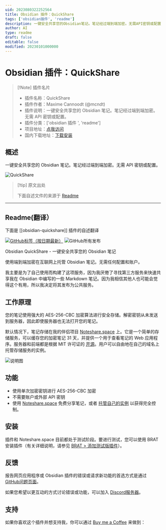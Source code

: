 ```yaml
---
uid: 2023080322252564
title: Obsidian 插件：QuickShare
tags: ['obsidian插件', 'readme']
description: 一键安全共享您的Obsidian笔记。笔记经过端到端加密。无需API密钥或配置。
author: AI
type: readme
draft: false
editable: false
modified: 20230101000000
---
```


# Obsidian 插件：QuickShare

> [!Note] 插件名片
> - 插件名称：QuickShare
> - 插件作者：Maxime Cannoodt (@mcndt)
> - 插件说明：一键安全共享您的 Obsidian 笔记。笔记经过端到端加密。无需 API 密钥或配置。
> - 插件分类：['obsidian 插件 ', 'readme']
> - 项目地址：[点我访问](https://github.com/mcndt/obsidian-quickshare)
> - 国内下载地址：[下载安装](https://pkmer.cn/products/plugin/pluginMarket/?obsidian-quickshare)

## 概述

一键安全共享您的 Obsidian 笔记。笔记经过端到端加密。无需 API 密钥或配置。

![QuickShare](https://cdn.pkmer.cn/covers/obsidian-quickshare.png!pkmer)

> [!tip] 原文出处
>
>下面自述文件的来源于 [Readme](https://ghproxy.net/https://raw.githubusercontent.com/mcndt/obsidian-quickshare/master/README.md)
>

---

## Readme(翻译）

下面是 [[obsidian-quickshare]] 插件的自述翻译

[![GitHub标签（按日期最新）](https://img.shields.io/github/v/tag/mcndt/obsidian-quickshare)](https://github.com/mcndt/obsidian-quickshare/releases) ![GitHub所有发布](https://img.shields.io/github/downloads/mcndt/obsidian-quickshare/total)

Obsidian QuickShare - 一键安全共享您的 Obsidian 笔记

使用端到端加密在互联网上托管 Obsidian 笔记。无需任何配置和账户。

我主要是为了自己使用而构建了这项服务，因为我厌倦了寻找第三方服务来快速共享我在 Obsidian 中编写的一些 Markdown 笔记。因为我相信其他人也可能会觉得这个有用，所以我决定将其发布为公共服务。

## 工作原理

您的笔记使用强大的 AES-256-CBC 加密算法进行安全存储。解密密钥从未发送到服务器，因此即使服务器也无法打开您的笔记。

默认情况下，笔记存储在我的伴侣项目 [Noteshare.space](https://noteshare.space/) 上。它是一个简单的存储服务，可以缓存您的加密笔记 31 天，并提供一个用于查看笔记的 Web 应用程序。服务器和前端都是根据 MIT 许可证的 [开源](https://github.com/mcndt/noteshare.space)。用户可以自由地在自己的域名上托管存储服务的实例。

![说明图](img/explainer-img.png)

## 功能

- 使用单次加密密钥进行 AES-256-CBC 加密
- 不需要账户或外部 API 密钥
- 使用 [Noteshare.space](https://noteshare.space) 免费分享笔记，或者 [托管自己的实例](https://github.com/mcndt/noteshare.space#deployment) 以获得完全控制。

## 安装

插件和 Noteshare.space 目前都处于测试阶段。要进行测试，您可以使用 BRAT 安装插件（有关详细说明，请参见 [BRAT > 添加测试版插件](https://github.com/TfTHacker/obsidian42-brat#adding-a-beta-plugin)）。

## 反馈

报告网页应用程序或 Obsidian 插件的错误或请求新功能的首选方式是通过 [GitHub问题页面](https://github.com/mcndt/obsidian-quickshare/issues/new/choose)。

如果您希望以更互动的方式讨论错误或功能，可以加入 [Discord服务器](https://discord.gg/y3HqyGeABK)。

## 支持

如果你喜欢这个插件并想支持我，你可以通过 [Buy me a Coffee](https://www.buymeacoffee.com/mcndt) 来做到：
